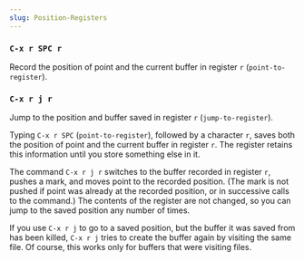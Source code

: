 ```yaml
---
slug: Position-Registers
---
```


### `C-x r SPC r`

Record the position of point and the current buffer in register `r` (`point-to-register`).

### `C-x r j r`

Jump to the position and buffer saved in register `r` (`jump-to-register`).

Typing `C-x r SPC` (`point-to-register`), followed by a character `r`, saves both the position of point and the current buffer in register `r`. The register retains this information until you store something else in it.

The command `C-x r j r` switches to the buffer recorded in register `r`, pushes a mark, and moves point to the recorded position. (The mark is not pushed if point was already at the recorded position, or in successive calls to the command.) The contents of the register are not changed, so you can jump to the saved position any number of times.

If you use `C-x r j` to go to a saved position, but the buffer it was saved from has been killed, `C-x r j` tries to create the buffer again by visiting the same file. Of course, this works only for buffers that were visiting files.
